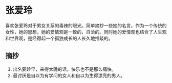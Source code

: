# 张爱玲

喜欢张爱玲对于男女关系的毒辣的眼光。简单摘抄一些她的名言。作为一个传统的女性，她的思想，她的爱情观是一致的，自洽的。同时她的爱情观也结合了人生观和世界观，是经得起一个孤独成长的人长久地推敲的。

## 摘抄

1. 出名要趁早，来得太晚的话，快乐也不是那么痛快。
2. 最讨厌是自以为有学问的女人和自以为生得漂亮的男人。
